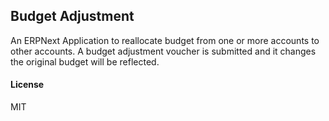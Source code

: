 ## Budget Adjustment

An ERPNext Application to reallocate budget from one or more accounts to other accounts. A budget adjustment voucher is submitted and it changes the original budget will be reflected.

#### License

MIT